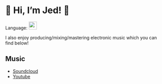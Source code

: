 # :space_invader: Hi, I’m Jed! :space_invader:

Language: <img src="https://cdn.jsdelivr.net/npm/programming-languages-logos/src/cpp/cpp.png" height="25">

I also enjoy producing/mixing/mastering electronic music which you can find below!

## Music
- [Soundcloud](https://soundcloud.com/jed-pauckner)
- [Youtube](https://www.youtube.com/channel/UCrXF2xoTr7cold4dc1r2ymg)
